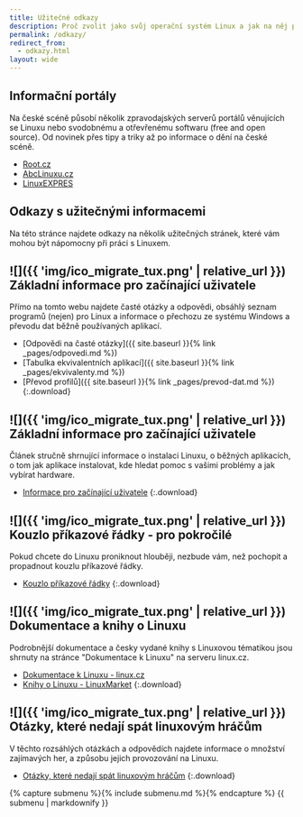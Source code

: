 ```yaml
---
title: Užitečné odkazy
description: Proč zvolit jako svůj operační systém Linux a jak na něj přejít. Některé další zajímavé informace + užitečné odkazy.
permalink: /odkazy/
redirect_from:
  - odkazy.html
layout: wide
---
```

<article markdown="1">

# Informační portály
Na české scéně působí několik zpravodajských serverů portálů věnujících se Linuxu nebo svodobnému a otřevřenému softwaru (free and open source). Od novinek přes tipy a triky až po informace o dění na české scéně.

- [Root.cz](https://www.root.cz/)
- [AbcLinuxu.cz](https://www.abclinuxu.cz/)
- [LinuxEXPRES](https://www.linuxexpres.cz/)

# Odkazy s užitečnými informacemi
Na této stránce najdete odkazy na několik užitečných stránek, které vám mohou být nápomocny při práci s Linuxem.

## ![]({{ 'img/ico_migrate_tux.png' | relative_url }}) Základní informace pro začínající uživatele
Přímo na tomto webu najdete časté otázky a odpovědi, obsáhlý seznam programů (nejen) pro Linux a informace o přechozu ze systému Windows a převodu dat běžně používaných aplikací.

- [Odpovědi na časté otázky]({{ site.baseurl }}{% link _pages/odpovedi.md %})
- [Tabulka ekvivalentních aplikací]({{ site.baseurl }}{% link _pages/ekvivalenty.md %})
- [Převod profilů]({{ site.baseurl }}{% link _pages/prevod-dat.md %})
{:.download}

## ![]({{ 'img/ico_migrate_tux.png' | relative_url }}) Základní informace pro začínající uživatele
Článek stručně shrnující informace o instalaci Linuxu, o běžných aplikacích, o tom jak aplikace instalovat, kde hledat pomoc s vašimi problémy a jak vybírat hardware.

- [Informace pro začínající uživatele](http://sandbox.cz/~covex/linux/newbie.html)
{:.download}

## ![]({{ 'img/ico_migrate_tux.png' | relative_url }}) Kouzlo příkazové řádky - pro pokročilé
Pokud chcete do Linuxu proniknout hlouběji, nezbude vám, než pochopit a propadnout kouzlu příkazové řádky.

- [Kouzlo příkazové řádky](http://sandbox.cz/~covex/linux/kouzlo_cmdline.html)
{:.download}

## ![]({{ 'img/ico_migrate_tux.png' | relative_url }}) Dokumentace a knihy o Linuxu
Podrobnější dokumentace a česky vydané knihy s Linuxovou tématikou jsou shrnuty na stránce "Dokumentace k Linuxu" na serveru linux.cz.

- [Dokumentace k Linuxu - linux.cz](https://www.linux.cz/doc.html)
- [Knihy o Linuxu - LinuxMarket](https://www.linuxmarket.cz/knihy/knihy-o-linuxu)
{:.download}

## ![]({{ 'img/ico_migrate_tux.png' | relative_url }}) Otázky, které nedají spát linuxovým hráčům
V těchto rozsáhlých otázkách a odpovědích najdete informace o množství zajímavých her, a způsobu jejich provozování na Linuxu.

- [Otázky, které nedají spát linuxovým hráčům](http://www.icculus.org/lgfaq/sk/)
{:.download}

</article>

<aside>
    {% capture submenu %}{% include submenu.md %}{% endcapture %}
    {{ submenu | markdownify }}
</aside>
